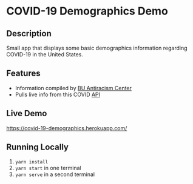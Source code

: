 # COVID-19 Demographics Demo

## Description
Small app that displays some basic demographics information regarding COVID-19 in the United States.

## Features
- Information compiled by [BU Antiracism Center](https://www.bu.edu/antiracism-center/)
- Pulls live info from this COVID [API](https://github.com/javieraviles/covidAPI)

## Live Demo
https://covid-19-demographics.herokuapp.com/

## Running Locally
1. `yarn install`
2. `yarn start` in one terminal
3. `yarn serve` in a second terminal
